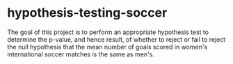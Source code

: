 # hypothesis-testing-soccer
The goal of this project is to perform an appropriate hypothesis test to determine the p-value, and hence result, of whether to reject or fail to reject the null hypothesis that the mean number of goals scored in women's international soccer matches is the same as men's.

